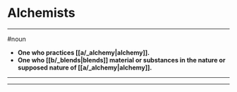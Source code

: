# Alchemists
---
#noun
- **One who practices [[a/_alchemy|alchemy]].**
- **One who [[b/_blends|blends]] material or substances in the nature or supposed nature of [[a/_alchemy|alchemy]].**
---
---
